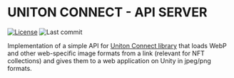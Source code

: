 # UNITON CONNECT - API SERVER

[![License](https://img.shields.io/github/license/MrVeit/Veittech-UnitonConnect-TelegramBot?color=318CE7&style=flat-square&logo=github&logoColor=E0FFFF)](LICENSE)
![Last commit](https://img.shields.io/github/last-commit/MrVeit/Veittech-UnitonConnect-TelegramBot/master?color=318CE7&style=flat-square&logo=alwaysdata&logoColor=E0FFFF)

Implementation of a simple API for [Uniton Connect library](https://github.com/MrVeit/Veittech-UnitonConnect) that loads WebP and other web-specific image formats from a link (relevant for NFT collections) and gives them to a web application on Unity in jpeg/png formats.
